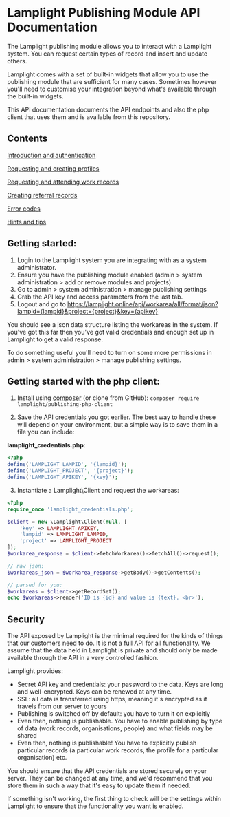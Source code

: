 # Lamplight Publishing Module API Documentation

The Lamplight publishing module allows you to interact with a Lamplight system.  You can request certain types of 
record and insert and update others.

Lamplight comes with a set of built-in widgets that allow you to use the publishing module that are sufficient
for many cases.  Sometimes however you'll need to customise your integration beyond what's available through
the built-in widgets.

This API documentation documents the API endpoints and also the php client that uses them and is available from
this repository.

## Contents

[Introduction and authentication](api.html)

[Requesting and creating profiles](profiles.html)

[Requesting and attending work records](work.html)

[Creating referral records](referral.html)

[Error codes](errors.html)

[Hints and tips](hints.html)


## Getting started:

1. Login to the Lamplight system you are integrating with as a system administrator.
2. Ensure you have the publishing module enabled (admin > system administration > add or remove modules and projects)
3. Go to admin > system administration > manage publishing settings
4. Grab the API key and access parameters from the last tab.
5. Logout and go to https://lamplight.online/api/workarea/all/format/json?lampid={lampid}&project={project}&key={apikey}

You should see a json data structure listing the workareas in the system.  If you've got this far then you've got valid
credentials and enough set up in Lamplight to get a valid response.

To do something useful you'll need to turn on some more permissions in admin > system administration > manage publishing settings.

## Getting started with the php client:

 1. Install using [composer](https://getcomposer.org) (or clone from GitHub): `composer require lamplight/publishing-php-client`

 2. Save the API credentials you got earlier.  The best way to handle these will depend on your environment, but
a simple way is to save them in a file you can include:

**lamplight_credentials.php**:

```php
<?php
define('LAMPLIGHT_LAMPID', '{lampid}');
define('LAMPLIGHT_PROJECT', '{project}');
define('LAMPLIGHT_APIKEY', '{key}');
```

 3. Instantiate a Lamplight\Client and request the workareas:

```php
<?php 
require_once 'lamplight_credentials.php';

$client = new \Lamplight\Client(null, [
    'key' => LAMPLIGHT_APIKEY, 
    'lampid' => LAMPLIGHT_LAMPID, 
    'project' => LAMPLIGHT_PROJECT
]);
$workarea_response = $client->fetchWorkarea()->fetchAll()->request();

// raw json:
$workareas_json = $workarea_response->getBody()->getContents();

// parsed for you:
$workareas = $client->getRecordSet();
echo $workareas->render('ID is {id} and value is {text}. <br>');

```


## Security

The API exposed by Lamplight is the minimal required for the kinds of things that our customers
need to do. It is not a full API for all functionality.  We assume that the data held in Lamplight is private
and should only be made available through the API in a very controlled fashion.

Lamplight provides:

- Secret API key and credentials: your password to the data. Keys are long and well-encrypted. Keys can be renewed at any time.
- SSL: all data is transferred using https, meaning it's encrypted as it travels from our server to yours
- Publishing is switched off by default: you have to turn it on explicitly
- Even then, nothing is publishable. You have to enable publishing by type of data (work records, organisations, people) and what fields may be shared
- Even then, nothing is publishable! You have to explicitly publish particular records (a particular work records, the profile for a particular organisation) etc.

You should ensure that the API credentials are stored securely on your server.  They can be changed at any time, and 
we'd recommend that you store them in such a way that it's easy to update them if needed.

If something isn't working, the first thing to check will be the settings within Lamplight to ensure that the functionality
you want is enabled.

